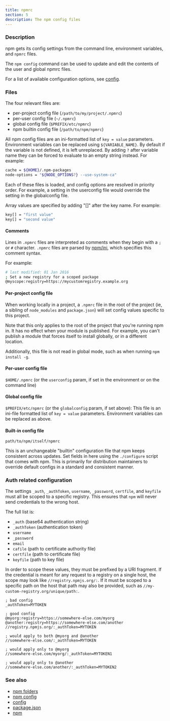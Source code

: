 ```yaml
---
title: npmrc
section: 5
description: The npm config files
---
```


### Description

npm gets its config settings from the command line, environment variables, and `npmrc` files.

The `npm config` command can be used to update and edit the contents of the user and global npmrc files.

For a list of available configuration options, see [config](/using-npm/config).

### Files

The four relevant files are:

* per-project config file (`/path/to/my/project/.npmrc`)
* per-user config file (`~/.npmrc`)
* global config file (`$PREFIX/etc/npmrc`)
* npm builtin config file (`/path/to/npm/npmrc`)

All npm config files are an ini-formatted list of `key = value` parameters.
Environment variables can be replaced using `${VARIABLE_NAME}`.
By default if the variable is not defined, it is left unreplaced.
By adding `?` after variable name they can be forced to evaluate to an empty string instead.
For example:

```bash
cache = ${HOME}/.npm-packages
node-options = "${NODE_OPTIONS?} --use-system-ca"
```

Each of these files is loaded, and config options are resolved in priority order.
For example, a setting in the userconfig file would override the setting in the globalconfig file.

Array values are specified by adding "[]" after the key name.
For example:

```bash
key[] = "first value"
key[] = "second value"
```

#### Comments

Lines in `.npmrc` files are interpreted as comments when they begin with a
`;` or `#` character.
`.npmrc` files are parsed by
[npm/ini](https://github.com/npm/ini), which specifies this comment syntax.

For example:

```bash
# last modified: 01 Jan 2016
; Set a new registry for a scoped package
@myscope:registry=https://mycustomregistry.example.org
```

#### Per-project config file

When working locally in a project, a `.npmrc` file in the root of the project (ie, a sibling of `node_modules` and `package.json`) will set config values specific to this project.

Note that this only applies to the root of the project that you're running npm in.
It has no effect when your module is published.
For example, you can't publish a module that forces itself to install globally, or in a different location.

Additionally, this file is not read in global mode, such as when running `npm install -g`.

#### Per-user config file

`$HOME/.npmrc` (or the `userconfig` param, if set in the environment or on the command line)

#### Global config file

`$PREFIX/etc/npmrc` (or the `globalconfig` param, if set above): This file is an ini-file formatted list of `key = value` parameters.
Environment variables can be replaced as above.

#### Built-in config file

`path/to/npm/itself/npmrc`

This is an unchangeable "builtin" configuration file that npm keeps consistent across updates.
Set fields in here using the `./configure` script that comes with npm.
This is primarily for distribution maintainers to override default configs in a standard and consistent manner.

### Auth related configuration

The settings `_auth`, `_authToken`, `username`, `_password`, `certfile`, and `keyfile` must all be scoped to a specific registry.
This ensures that `npm` will never send credentials to the wrong host.

The full list is:
 - `_auth` (base64 authentication string)
 - `_authToken` (authentication token)
 - `username`
 - `_password`
 - `email`
 - `cafile` (path to certificate authority file)
 - `certfile` (path to certificate file)
 - `keyfile` (path to key file)

In order to scope these values, they must be prefixed by a URI fragment.
If the credential is meant for any request to a registry on a single host, the scope may look like `//registry.npmjs.org/:`.
If it must be scoped to a specific path on the host that path may also be provided, such as
`//my-custom-registry.org/unique/path:`.

```
; bad config
_authToken=MYTOKEN

; good config
@myorg:registry=https://somewhere-else.com/myorg
@another:registry=https://somewhere-else.com/another
//registry.npmjs.org/:_authToken=MYTOKEN

; would apply to both @myorg and @another
//somewhere-else.com/:_authToken=MYTOKEN

; would apply only to @myorg
//somewhere-else.com/myorg/:_authToken=MYTOKEN1

; would apply only to @another
//somewhere-else.com/another/:_authToken=MYTOKEN2
```

### See also

* [npm folders](/configuring-npm/folders)
* [npm config](/commands/npm-config)
* [config](/using-npm/config)
* [package.json](/configuring-npm/package-json)
* [npm](/commands/npm)

